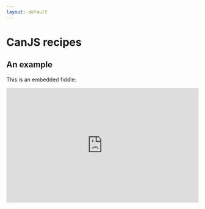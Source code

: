```yaml
---
layout: default
---
```


# CanJS recipes

## An example

This is an embedded fiddle:

<iframe style="width: 100%; height: 300px" src="http://jsfiddle.net/u7PpX/embedded/" allowfullscreen="allowfullscreen" frameborder="0">JSFiddle</iframe>